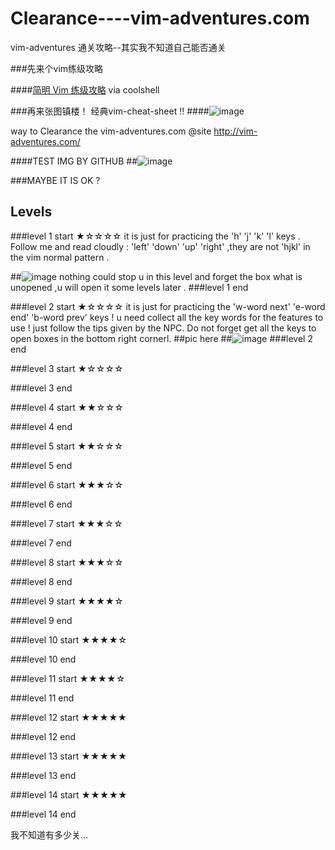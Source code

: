 # Clearance----vim-adventures.com
vim-adventures 通关攻略--其实我不知道自己能否通关

###先来个vim练级攻略

####[简明 Vim 练级攻略](http://coolshell.cn/articles/5426.html) via coolshell

###再来张图镇楼！ 经典vim-cheat-sheet !!
####![image](http://www.viemu.com/vi-vim-cheat-sheet.gif)

way to Clearance the vim-adventures.com  @site http://vim-adventures.com/

####TEST IMG BY GITHUB
##![image](https://github.com/HAOGRE/vim-adventures-Clearance/blob/master/screenshot/000-loading.jpg)

###MAYBE IT IS OK ?
<!-- 
####TEST IMG BY QINIU
##![image](http://7xrwkv.com1.z0.glb.clouddn.com/000-loading.jpg)
####MAYBE IT IS OK TOO?
-->
## Levels
<!--stars for levels 
★☆☆☆☆
★★☆☆☆
★★★☆☆
★★★★☆
★★★★★
 -->
###level 1 start ★☆☆☆☆
it is just for practicing the 'h' 'j' 'k' 'l' keys . Follow me and read cloudly : 'left' 'down' 'up' 'right' ,they are not 'hjkl' in the vim normal pattern . 

##![image](https://github.com/HAOGRE/vim-adventures-Clearance/blob/master/screenshot/001-level01.png)
nothing could stop u in this level and forget the box what is unopened ,u will open it some levels later .
###level 1 end 

###level 2 start ★☆☆☆☆
it is just for practicing the 'w-word next' 'e-word end' 'b-word prev' keys ! u need collect all the key words for the features to use ! just follow the tips given by the NPC. Do not forget get all the keys to open boxes in the bottom right cornerl.
##pic here
##![image](https://github.com/HAOGRE/vim-adventures-Clearance/blob/master/screenshot/002-level02.png)
###level 2 end

###level 3 start ★☆☆☆☆

###level 3 end

###level 4 start ★★☆☆☆

###level 4 end

###level 5 start ★★☆☆☆

###level 5 end

###level 6 start ★★★☆☆

###level 6 end

###level 7 start ★★★☆☆

###level 7 end

###level 8 start ★★★☆☆

###level 8 end

###level 9 start ★★★★☆

###level 9 end

###level 10 start ★★★★☆

###level 10 end

###level 11 start ★★★★☆

###level 11 end

###level 12 start ★★★★★

###level 12 end 

###level 13 start ★★★★★

###level 13 end

###level 14 start ★★★★★

###level 14 end

我不知道有多少关...
